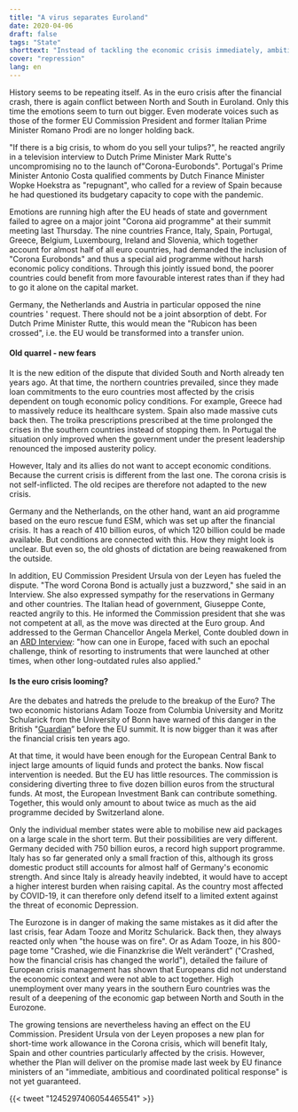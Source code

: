 ```yaml
---
title: "A virus separates Euroland"
date: 2020-04-06
draft: false
tags: "State"
shorttext: "Instead of tackling the economic crisis immediately, ambitiously and in a coordinated manner, high-risk fighting is taking place in Euroland."
cover: "repression"
lang: en
---
```


History seems to be repeating itself. As in the euro crisis after the financial crash, there is again conflict between North and South in Euroland. Only this time the emotions seem to turn out bigger. Even moderate voices such as those of the former EU Commission President and former Italian Prime Minister Romano Prodi are no longer holding back.

"If there is a big crisis, to whom do you sell your tulips?", he reacted angrily in a television interview to Dutch Prime Minister Mark Rutte's uncompromising no to the launch of"Corona-Eurobonds". Portugal's Prime Minister Antonio Costa qualified comments by Dutch Finance Minister Wopke Hoekstra as "repugnant", who called for a review of Spain because he had questioned its budgetary capacity to cope with the pandemic.

Emotions are running high after the EU heads of state and government failed to agree on a major joint "Corona aid programme" at their summit meeting last Thursday. The nine countries France, Italy, Spain, Portugal, Greece, Belgium, Luxembourg, Ireland and Slovenia, which together account for almost half of all euro countries, had demanded the inclusion of "Corona Eurobonds" and thus a special aid programme without harsh economic policy conditions. Through this jointly issued bond, the poorer countries could benefit from more favourable interest rates than if they had to go it alone on the capital market.

Germany, the Netherlands and Austria in particular opposed the nine countries ' request. There should not be a joint absorption of debt. For Dutch Prime Minister Rutte, this would mean the "Rubicon has been crossed", i.e. the EU would be transformed into a transfer union.

#### Old quarrel - new fears

It is the new edition of the dispute that divided South and North already ten years ago. At that time, the northern countries prevailed, since they made loan commitments to the euro countries most affected by the crisis dependent on tough economic policy conditions. For example, Greece had to massively reduce its healthcare system. Spain also made massive cuts back then. The troika prescriptions prescribed at the time prolonged the crises in the southern countries instead of stopping them. In Portugal the situation only improved when the government under the present leadership renounced the imposed austerity policy.

However, Italy and its allies do not want to accept economic conditions. Because the current crisis is different from the last one. The corona crisis is not self-inflicted. The old recipes are therefore not adapted to the new crisis.

Germany and the Netherlands, on the other hand, want an aid programme based on the euro rescue fund ESM, which was set up after the financial crisis. It has a reach of 410 billion euros, of which 120 billion could be made available. But conditions are connected with this. How they might look is unclear. But even so, the old ghosts of dictation are being reawakened from the outside.

In addition, EU Commission President Ursula von der Leyen has fueled the dispute. "The word Corona Bond is actually just a buzzword," she said in an Interview. She also expressed sympathy for the reservations in Germany and other countries. The Italian head of government, Giuseppe Conte, reacted angrily to this. He informed the Commission president that she was not competent at all, as the move was directed at the Euro group. And addressed to the German Chancellor Angela Merkel, Conte doubled down in an [ARD Interview](https://www.tagesschau.de/ausland/conte-corona-101.html "Ein Notfall, der alle betrifft"): "how can one in Europe, faced with such an epochal challenge, think of resorting to instruments that were launched at other times, when other long-outdated rules also applied."

#### Is the euro crisis looming?

Are the debates and hatreds the prelude to the breakup of the Euro? The two economic historians Adam Tooze from Columbia University and Moritz Schularick from the University of Bonn have warned of this danger in the British "[Guardian](https://www.theguardian.com/commentisfree/2020/mar/25/shock-coronavirus-split-europe-nations-share-burden "The shock of coronavirus could split Europe – unless nations share the burden")” before the EU summit. It is now bigger than it was after the financial crisis ten years ago.

At that time, it would have been enough for the European Central Bank to inject large amounts of liquid funds and protect the banks. Now fiscal intervention is needed. But the EU has little resources. The commission is considering diverting three to five dozen billion euros from the structural funds. At most, the European Investment Bank can contribute something. Together, this would only amount to about twice as much as the aid programme decided by Switzerland alone.

Only the individual member states were able to mobilise new aid packages on a large scale in the short term. But their possibilities are very different. Germany decided with 750 billion euros, a record high support programme. Italy has so far generated only a small fraction of this, although its gross domestic product still accounts for almost half of Germany's economic strength. And since Italy is already heavily indebted, it would have to accept a higher interest burden when raising capital. As the country most affected by COVID-19, it can therefore only defend itself to a limited extent against the threat of economic Depression.

The Eurozone is in danger of making the same mistakes as it did after the last crisis, fear Adam Tooze and Moritz Schularick. Back then, they always reacted only when "the house was on fire". Or as Adam Tooze, in his 800-page tome "Crashed, wie die Finanzkrise die Welt verändert” ("Crashed, how the financial crisis has changed the world"), detailed the failure of European crisis management has shown that Europeans did not understand the economic context and were not able to act together. High unemployment over many years in the southern Euro countries was the result of a deepening of the economic gap between North and South in the Eurozone.

The growing tensions are nevertheless having an effect on the EU Commission. President Ursula von der Leyen proposes a new plan for short-time work allowance in the Corona crisis, which will benefit Italy, Spain and other countries particularly affected by the crisis. However, whether the Plan will deliver on the promise made last week by EU finance ministers of an "immediate, ambitious and coordinated political response" is not yet guaranteed.

{{< tweet "1245297406054465541" >}}
